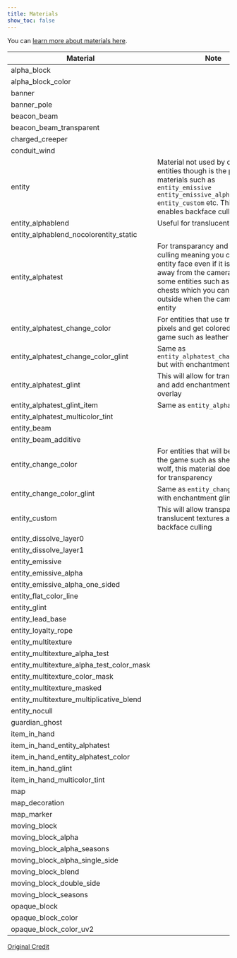 ```yaml
---
title: Materials
show_toc: false
---
```


You can [learn more about materials here](/visuals/materials).

| Material                                  | Note                            |
| ----------------------------------------- | ------------------------------- |
| alpha_block                               |                                 |
| alpha_block_color                         |                                 |
| banner                                    |                                 |
| banner_pole                               |                                 |
| beacon_beam                               |                                 |
| beacon_beam_transparent                   |                                 |
| charged_creeper                           |                                 |
| conduit_wind                              |                                 |
| entity                                    | Material not used by common entities though is the parent materials such as `entity_emissive` `entity_emissive_alpha_one_sided` `entity_custom` etc. This material enables backface culling|
| entity_alphablend                         | Useful for translucent textures |
| entity_alphablend_nocolorentity_static    |                                 |
| entity_alphatest                          | For transparancy and disables culling meaning you can see the entity face even if it is facing away from the camera unlike some entities such as signs or chests which you can see what is outside when the camera is in the entity|
| entity_alphatest_change_color             | For entities that use transparent pixels and get colored in by the game such as leather armor|
| entity_alphatest_change_color_glint       | Same as `entity_alphatest_change_color` but with enchantment glint over it|
| entity_alphatest_glint                    | This will allow for transparency and add enchantment glint overlay|
| entity_alphatest_glint_item               | Same as `entity_alphatest_glint`|
| entity_alphatest_multicolor_tint          |                                 |
| entity_beam                               |                                 |
| entity_beam_additive                      |                                 |
| entity_change_color                       | For entities that will be colored by the game such as sheep and wolf, this material does not allow for transparency|
| entity_change_color_glint                 | Same as `entity_change_color` but with enchantment glint overlay|
| entity_custom                             | This will allow transparent and translucent textures and has backface culling|
| entity_dissolve_layer0                    |                                 |
| entity_dissolve_layer1                    |                                 |
| entity_emissive                           |                                 |
| entity_emissive_alpha                     |                                 |
| entity_emissive_alpha_one_sided           |                                 |
| entity_flat_color_line                    |                                 |
| entity_glint                              |                                 |
| entity_lead_base                          |                                 |
| entity_loyalty_rope                       |                                 |
| entity_multitexture                       |                                 |
| entity_multitexture_alpha_test            |                                 |
| entity_multitexture_alpha_test_color_mask |                                 |
| entity_multitexture_color_mask            |                                 |
| entity_multitexture_masked                |                                 |
| entity_multitexture_multiplicative_blend  |                                 |
| entity_nocull                             |                                 |
| guardian_ghost                            |                                 |
| item_in_hand                              |                                 |
| item_in_hand_entity_alphatest             |                                 |
| item_in_hand_entity_alphatest_color       |                                 |
| item_in_hand_glint                        |                                 |
| item_in_hand_multicolor_tint              |                                 |
| map                                       |                                 |
| map_decoration                            |                                 |
| map_marker                                |                                 |
| moving_block                              |                                 |
| moving_block_alpha                        |                                 |
| moving_block_alpha_seasons                |                                 |
| moving_block_alpha_single_side            |                                 |
| moving_block_blend                        |                                 |
| moving_block_double_side                  |                                 |
| moving_block_seasons                      |                                 |
| opaque_block                              |                                 |
| opaque_block_color                        |                                 |
| opaque_block_color_uv2                    |                                 |

[Original Credit](http://tokamcwin10.blog.jp/archives/40825563)
